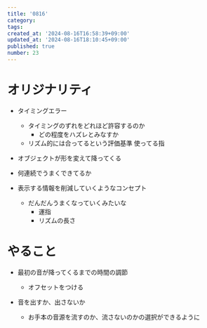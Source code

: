 ```yaml
---
title: '0816'
category:
tags:
created_at: '2024-08-16T16:58:39+09:00'
updated_at: '2024-08-16T18:10:45+09:00'
published: true
number: 23
---
```


# オリジナリティ
- タイミングエラー
    - タイミングのずれをどれほど許容するのか
        - どの程度をハズレとみなすか
    - リズム的には合ってるという評価基準
使ってる指

- オブジェクトが形を変えて降ってくる

- 何連続でうまくできてるか

- 表示する情報を削減していくようなコンセプト
    - だんだんうまくなっていくみたいな
        - 運指
        - リズムの長さ

# やること
- 最初の音が降ってくるまでの時間の調節
     - オフセットをつける

- 音を出すか、出さないか
    - お手本の音源を流すのか、流さないのかの選択ができるように

